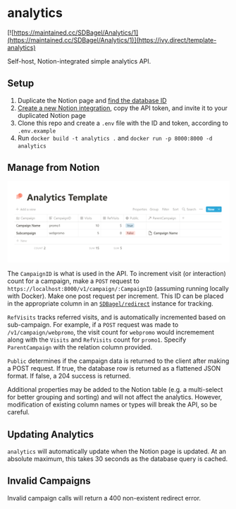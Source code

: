 # analytics
[![https://maintained.cc/SDBagel/Analytics/1](https://maintained.cc/SDBagel/Analytics/1)](https://ivy.direct/template-analytics)

Self-host, Notion-integrated simple analytics API.

## Setup
1. Duplicate the Notion page and [find the database ID](https://developers.notion.com/docs/working-with-databases)
2. [Create a new Notion integration](https://www.notion.so/my-integrations), copy the API token, and invite it to your duplicated Notion page
3. Clone this repo and create a `.env` file with the ID and token, according to `.env.example`
4. Run `docker build -t analytics .` and `docker run -p 8000:8000 -d analytics`

## Manage from Notion

![Notion Template](./.docs/notion_template.png)

The `CampaignID` is what is used in the API. To increment visit (or interaction) count for a campaign, make a `POST` request to `https://localhost:8000/v1/campaign/:CampaignID` (assuming running locally with Docker). Make one post request per increment. This ID can be placed in the appropriate column in an [`SDBagel/redirect`](https://github.com/SDBagel/redirect) instance for tracking.

`RefVisits` tracks referred visits, and is automatically incremented based on sub-campaign. For example, if a `POST` request was made to `/v1/campaign/webpromo`, the visit count for `webpromo` would incremement along with the `Visits` and `RefVisits` count for `promo1`. Specify `ParentCampaign` with the relation column provided.

`Public` determines if the campaign data is returned to the client after making a POST request. If true, the database row is returned as a flattened JSON format. If false, a 204 success is returned.

Additional properties may be added to the Notion table (e.g. a multi-select for better grouping and sorting) and will not affect the analytics. However, modification of existing column names or types will break the API, so be careful.

## Updating Analytics

`analytics` will automatically update when the Notion page is updated. At an absolute maximum, this takes 30 seconds as the database query is cached.

## Invalid Campaigns

Invalid campaign calls will return a 400 non-existent redirect error.